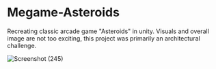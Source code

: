 # Megame-Asteroids
Recreating classic arcade game "Asteroids" in unity. Visuals and overall image are not too exciting, this project was primarily an architectural challenge.

![Screenshot (245)](https://user-images.githubusercontent.com/72715882/144814314-ccc127b4-2b63-494d-ab10-ad459969076c.png)

